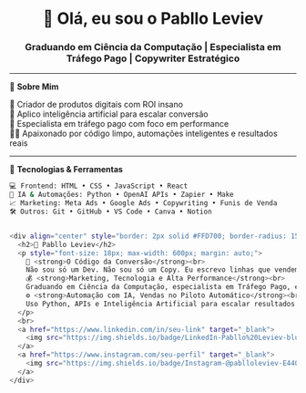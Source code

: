 <!-- README.md do GitHub Profile -->

<div align="center">
  <h1>👋 Olá, eu sou o Pabllo Leviev</h1>
  <h3>Graduando em Ciência da Computação | Especialista em Tráfego Pago | Copywriter Estratégico</h3>
</div>

---

🎯 **Sobre Mim**

🚀 Criador de produtos digitais com ROI insano  
🧠 Aplico inteligência artificial para escalar conversão  
🎯 Especialista em tráfego pago com foco em performance  
👨‍💻 Apaixonado por código limpo, automações inteligentes e resultados reais

---

🧩 **Tecnologias & Ferramentas**

```bash
💻 Frontend: HTML • CSS • JavaScript • React  
🧠 IA & Automações: Python • OpenAI APIs • Zapier • Make  
📈 Marketing: Meta Ads • Google Ads • Copywriting • Funis de Venda  
🛠️ Outros: Git • GitHub • VS Code • Canva • Notion


<div align="center" style="border: 2px solid #FFD700; border-radius: 15px; padding: 25px; background: #111; color: #FFD700; font-family: 'Segoe UI', sans-serif;">
  <h2>🐺 Pabllo Leviev</h2>
  <p style="font-size: 18px; max-width: 600px; margin: auto;">
    🎯 <strong>O Código da Conversão</strong><br>
    Não sou só um Dev. Não sou só um Copy. Eu escrevo linhas que vendem. Eu programo páginas que explodem ROIs.<br><br>
    💰 <strong>Marketing, Tecnologia e Alta Performance</strong><br>
    Graduando em Ciência da Computação, especialista em Tráfego Pago, e criador de produtos digitais que **realmente vendem**.<br><br>
    ⚙️ <strong>Automação com IA, Vendas no Piloto Automático</strong><br>
    Uso Python, APIs e Inteligência Artificial para escalar resultados e gerar lucros enquanto você dorme.
  </p>
  <br>
  <a href="https://www.linkedin.com/in/seu-link" target="_blank">
    <img src="https://img.shields.io/badge/LinkedIn-Pabllo%20Leviev-blue?style=for-the-badge&logo=linkedin" />
  </a>
  <a href="https://www.instagram.com/seu-perfil" target="_blank">
    <img src="https://img.shields.io/badge/Instagram-@pablloleviev-E4405F?style=for-the-badge&logo=instagram" />
  </a>
</div>

